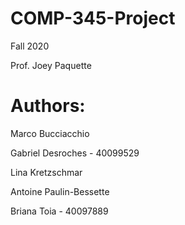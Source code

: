 # COMP-345-Project
Fall 2020

Prof. Joey Paquette 

# Authors:
Marco Bucciacchio

Gabriel Desroches - 40099529

Lina Kretzschmar

Antoine Paulin-Bessette

Briana Toia - 40097889
